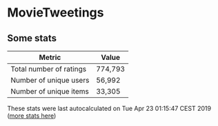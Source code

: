 # MovieTweetings
## Some stats

Metric | Value
--- | ---
Total number of ratings                 | 774,793
Number of unique users                  | 56,992
Number of unique items                  | 33,305
These stats were last autocalculated on Tue Apr 23 01:15:47 CEST 2019  ([more stats here](./stats.md))

